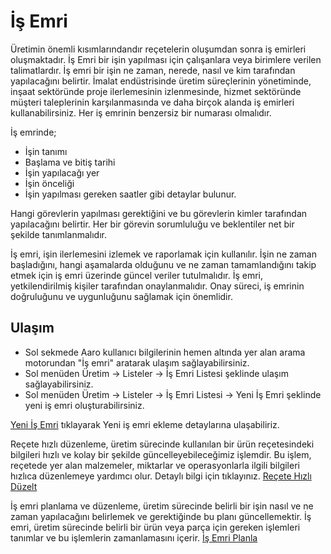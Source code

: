 
# İş Emri

Üretimin önemli kısımlarındandır reçetelerin oluşumdan sonra iş emirleri oluşmaktadır.
İş Emri bir işin yapılması için çalışanlara veya birimlere verilen talimatlardır. 
İş emri bir işin ne zaman, nerede, nasıl ve kim tarafından yapılacağını belirtir.
İmalat endüstrisinde üretim süreçlerinin yönetiminde, inşaat sektöründe proje ilerlemesinin izlenmesinde, hizmet sektöründe müşteri taleplerinin karşılanmasında ve daha birçok alanda iş emirleri kullanabilirsiniz.
Her iş emrinin benzersiz bir numarası olmalıdır.

İş emrinde;
- İşin tanımı
- Başlama ve bitiş tarihi 
- İşin yapılacağı yer 
- İşin önceliği
- İşin yapılması gereken saatler gibi detaylar bulunur.

Hangi görevlerin yapılması gerektiğini ve bu görevlerin kimler tarafından yapılacağını belirtir. 
Her bir görevin sorumluluğu ve beklentiler net bir şekilde tanımlanmalıdır.

İş emri, işin ilerlemesini izlemek ve raporlamak için kullanılır. 
İşin ne zaman başladığını, hangi aşamalarda olduğunu ve ne zaman tamamlandığını takip etmek için iş emri üzerinde güncel veriler tutulmalıdır.
İş emri, yetkilendirilmiş kişiler tarafından onaylanmalıdır. Onay süreci, iş emrinin doğruluğunu ve uygunluğunu sağlamak için önemlidir.

## Ulaşım 

- Sol sekmede Aaro kullanıcı bilgilerinin hemen altında yer alan arama motorundan "İş emri" aratarak ulaşım sağlayabilirsiniz.
- Sol menüden Üretim -> Listeler -> İş Emri Listesi şeklinde ulaşım sağlayabilirsiniz. 
- Sol menüden Üretim -> Listeler -> İş Emri Listesi -> Yeni İş Emri şeklinde yeni iş emri oluşturabilirsiniz. 

[Yeni İş Emri](/Uretim/YeniIsEmri.md "Yeni İş Emri") tıklayarak Yeni iş emri ekleme detaylarına ulaşabiliriz.

Reçete hızlı düzenleme, üretim sürecinde kullanılan bir ürün reçetesindeki bilgileri hızlı ve kolay bir şekilde güncelleyebileceğimiz işlemdir. 
Bu işlem, reçetede yer alan malzemeler, miktarlar ve operasyonlarla ilgili bilgileri hızlıca düzenlemeye yardımcı olur. Detaylı bilgi için tıklayınız. [Reçete Hızlı Düzelt](/Uretim/ReceteHizliDüzelt.md "Reçete Hızlı Düzelt")

İş emri planlama ve düzenleme, üretim sürecinde belirli bir işin nasıl ve ne zaman yapılacağını belirlemek ve gerektiğinde bu planı güncellemektir. 
İş emri, üretim sürecinde belirli bir ürün veya parça için gereken işlemleri tanımlar ve bu işlemlerin zamanlamasını içerir. [İş Emri Planla](/Uretim/IsEmriPlanla.md "İş Emri Planla")
